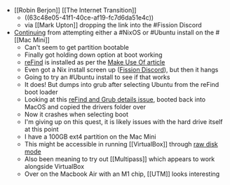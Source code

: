 - [[Robin Berjon]] [[The Internet Transition]]
	- ((63c48e05-41f1-40ce-af19-fc7d6da51e4c))
	- via [[Mark Upton]] dropping the link into the #Fission Discord
- [Continuing](logseq://graph/bmcgardenlogseq?block-id=63c3c7ed-96e1-42d4-be6f-7bd8b0aa5d4e) from attempting either a #NixOS or #Ubuntu install on the #[[Mac Mini]]
	- Can't seem to get partition bootable
	- Finally got holding down option at boot working
	- [reFind](https://sourceforge.net/projects/refind/) is installed as per the [Make Use Of article](logseq://graph/bmcgardenlogseq?block-id=63c3c7ed-965d-4a8c-9445-964606df6563)
	- Even got a Nix install screen up ([Fission Discord](https://discord.com/channels/478735028319158273/1064261422390980678/1064261435191988386)), but then it hangs
	- Going to try an #Ubuntu install to see if that works
	- It does! But dumps into grub after selecting Ubuntu from the reFind boot loader
	- Looking at this [reFind and Grub details issue](https://apple.stackexchange.com/questions/425285/dual-boot-mac-with-ubuntu-boots-from-refind-into-grub-instead-of-ubuntu), booted back into MacOS and copied the drivers folder over
	- Now it crashes when selecting boot
	- I'm giving up on this quest, it is likely issues with the hard drive itself at this point
	- I have a 100GB ext4 partition on the Mac Mini
	- This might be accessible in running [[VirtualBox]] through [raw disk mode](http://www.virtualbox.org/manual/ch09.html#rawdisk)
	- Also been meaning to try out [[Multipass]] which appears to work alongside VirtualBox
	- Over on the Macbook Air with an M1 chip, [[UTM]] looks interesting